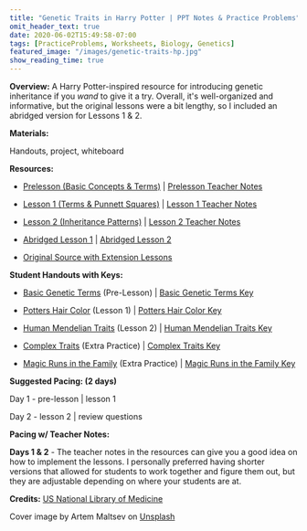 ```yaml
---
title: "Genetic Traits in Harry Potter | PPT Notes & Practice Problems"
omit_header_text: true
date: 2020-06-02T15:49:58-07:00
tags: [PracticeProblems, Worksheets, Biology, Genetics]
featured_image: "/images/genetic-traits-hp.jpg"
show_reading_time: true
---
```


**Overview:** A Harry Potter-inspired resource for introducing genetic inheritance if you *wand* to give it a try. Overall, it's well-organized and informative, but the original lessons were a bit lengthy, so I included an abridged version for Lessons 1 & 2.

**Materials:**

Handouts, project, whiteboard

**Resources:**

- [Prelesson (Basic Concepts & Terms)](/downloads/genetic-traits-hp/prelesson.ppt) | [Prelesson Teacher Notes](/downloads/genetic-traits-hp/prelesson-teacher-notes.pdf)

- [Lesson 1 (Terms & Punnett Squares)](/downloads/genetic-traits-hp/lesson-1-basics.pptx) | [Lesson 1 Teacher Notes](/downloads/genetic-traits-hp/lesson-1-teacher-notes.pdf)

- [Lesson 2 (Inheritance Patterns)](/downloads/genetic-traits-hp/lesson-2-inheritance-patterns.pptx) | [Lesson 2 Teacher Notes](/downloads/genetic-traits-hp/lesson-2-teacher-notes.pdf)

- [Abridged Lesson 1](/downloads/genetic-traits-hp/abridged-lesson-1.pptx) | [Abridged Lesson 2](/downloads/genetic-traits-hp/abridged-lesson-2.pptx)

- [Original Source with Extension Lessons](https://www.nlm.nih.gov/exhibition/sciencemagicmedicine/education/lessonplan1.html)

**Student Handouts with Keys:**

- [Basic Genetic Terms](/downloads/genetic-traits-hp/basic-genetic-terms.docx) (Pre-Lesson) | [Basic Genetic Terms Key](h/downloads/genetic-traits-hp/basic-genetic-terms-key.pdf)

- [Potters Hair Color](/downloads/genetic-traits-hp/potters-hair-color.docx) (Lesson 1) | [Potters Hair Color Key](/downloads/genetic-traits-hp/potters-hair-color-key.pdf)

- [Human Mendelian Traits](/downloads/genetic-traits-hp/human-mendelian-traits.docx) (Lesson 2) | [Human Mendelian Traits Key](/downloads/genetic-traits-hp/human-mendelian-traits-key.pdf)

- [Complex Traits](/downloads/genetic-traits-hp/2020/06/complex-traits.docx) (Extra Practice) | [Complex Traits Key](/downloads/genetic-traits-hp/complex-traits-key.pdf)

- [Magic Runs in the Family](/downloads/genetic-traits-hp/magic-runs-in-the-family.docx) (Extra Practice) | [Magic Runs in the Family Key](/downloads/genetic-traits-hp/magic-runs-in-the-family-key.pdf)

**Suggested Pacing: (2 days)**

Day 1 - pre-lesson | lesson 1

Day 2 - lesson 2 | review questions

**Pacing w/ Teacher Notes:**

**Days 1 & 2** - The teacher notes in the resources can give you a good idea on how to implement the lessons. I personally preferred having shorter versions that allowed for students to work together and figure them out, but they are adjustable depending on where your students are at.

**Credits:**
[US National Library of Medicine](https://www.nlm.nih.gov/exhibition/sciencemagicmedicine/education/lessonplan1.html)

Cover image by Artem Maltsev on <a href="https://unsplash.com/photos/person-holding-wand-on-top-of-bowl-3n7DdlkMfEg">Unsplash</a>
